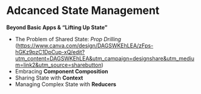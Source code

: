 # Adcanced State Management
**Beyond Basic Apps & “Lifting Up State”**

- The Problem of Shared State: *Prop Drilling* (https://www.canva.com/design/DAGSWKEhLEA/zFps-hGKz9pzC1DpCup-xQ/edit?utm_content=DAGSWKEhLEA&utm_campaign=designshare&utm_medium=link2&utm_source=sharebutton)
- Embracing **Component Composition**
- Sharing State with **Context**
- Managing Complex State with **Reducers**
